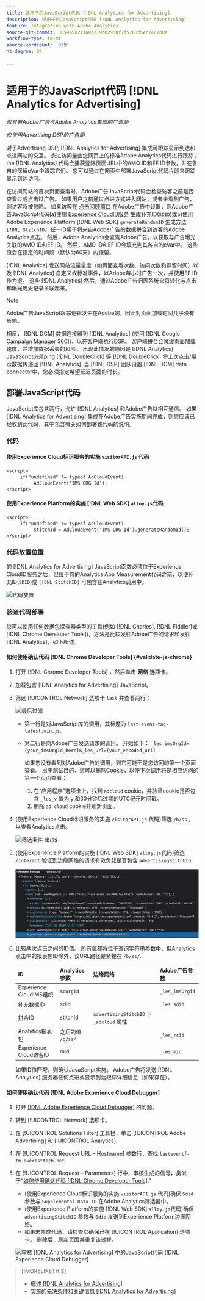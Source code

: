 ```yaml
---
title: 适用于的JavaScript代码 [!DNL Analytics for Advertising]
description: 适用于的JavaScript代码 [!DNL Analytics for Advertising]
feature: Integration with Adobe Analytics
source-git-commit: 3059a5b211a8a219b02930f7f5763d5ec1467b8e
workflow-type: tm+mt
source-wordcount: '939'
ht-degree: 0%

---
```


# 适用于的JavaScript代码 [!DNL Analytics for Advertising]

*仅具有Adobe广告与Adobe Analytics集成的广告商*

*仅使用Advertising DSP的广告商*

对于Advertising DSP, [!DNL Analytics for Advertising] 集成可跟踪显示到达和点进网站的交互。 点进访问量由您网页上的标准Adobe Analytics代码进行跟踪；the [!DNL Analytics] 代码会捕获登陆页面URL中的AMO ID和EF ID参数，并在各自的保留eVar中跟踪它们。 您可以通过在网页中部署JavaScript代码片段来跟踪显示到达访问。

在访问网站的首次页面查看时，Adobe广告JavaScript代码会检查访客之前是否查看过或点击过广告。 如果用户之前通过点进方式进入网站，或者未看到广告，则访客将被忽略。 如果访客在 [点击回顾窗口](/help/integrations/analytics/prerequisites.md#lookback-a4adc) 在Adobe广告中设置，则Adobe广告JavaScript代码(a)使用 [Experience CloudID服务](https://experienceleague.adobe.com/docs/id-service/using/home.html) 生成补充ID(`SDID`)或b)使用Adobe Experience Platform [!DNL Web SDK] `generateRandomID` 生成方法 `[!DNL StitchID]`. 任一ID用于将来自Adobe广告的数据拼合到访客的Adobe Analytics点击。 然后，Adobe Analytics会查询Adobe广告，以获取与广告曝光关联的AMO ID和EF ID。 然后，AMO ID和EF ID会填充到其各自的eVar中。 这些值会在指定的时间段（默认为60天）内保留。

[!DNL Analytics] 发送网站流量量度（如页面查看次数、访问次数和逗留时间）以及 [!DNL Analytics] 自定义或标准事件，以Adobe每小时广告一次，并使用EF ID作为键。 这些 [!DNL Analytics] 然后，通过Adobe广告归因系统来将转化与点击和曝光历史记录关联起来。

>[!NOTE]
>
>Adobe广告JavaScript跟踪逻辑发生在Adobe端，因此对页面加载时间几乎没有影响。
>
>相反， [!DNL DCM] 数据连接器到 [!DNL Analytics] (使用 [!DNL Google Campaign Manager 360])，以在客户端执行DSP。 客户端拼合会减缓页面加载速度，并增加数据丢失的风险。 出现此情况的原因是 [!DNL Analytics] JavaScript必须ping [!DNL DoubleClick] 等 [!DNL DoubleClick] 将上次点击/展示数据传递回 [!DNL Analytics]. 当 [!DNL DSP] 团队设置 [!DNL DCM] data connector中，您必须指定希望延迟页面的时长。

## 部署JavaScript代码

JavaScript库包含两行，允许 [!DNL Analytics] 和Adobe广告以相互通信。 如果 [!DNL Analytics for Advertising] 集成在Adobe广告实施期间完成，则您应该已经收到此代码，其中包含有关如何部署该代码的说明。

### 代码

#### 使用Experience Cloud标识服务的实施 `visitorAPI.js` 代码

```
<script>
     if("undefined" != typeof AdCloudEvent) 
          AdCloudEvent('IMS ORG Id');
</script>
```

#### 使用Experience Platform的实施 [!DNL Web SDK] `alloy.js`代码

```
<script>
     if("undefined" != typeof AdCloudEvent) 
          stitchId = AdCloudEvent('IMS ORG Id').generateRandomId();
</script>
```

### 代码放置位置

的 [!DNL Analytics for Advertising] JavaScript函数必须位于Experience CloudID服务之后，但位于您的Analytics App Measurement代码之前，以便补充ID(`SDID`)或 `[!DNL StitchID]` 可包含在Analytics调用中。

![代码放置](/help/integrations/assets/a4adc-code-placement.png)

### 验证代码部署

您可以使用任何数据包探查器类型的工具(例如 [!DNL Charles], [!DNL Fiddler]或 [!DNL Chrome Developer Tools])，方法是比较发往Adobe广告的请求和发往 [!DNL Analytics]，如下所述。

#### 如何使用确认代码 [!DNL Chrome Developer Tools] {#validate-js-chrome}

1. 打开 [!DNL Chrome Developer Tools] ，然后单击 **网络** 选项卡。

1. 加载包含 [!DNL Analytics for Advertising] JavaScript。

1. 筛选 [!UICONTROL Network] 选项卡 `last` 并查看两行：

   ![最后过滤](/help/integrations/assets/a4adc-code-validation-filter-last.png)

   * 第一行是对JavaScript库的调用，其标题为 `last-event-tag-latest.min.js`.
   * 第二行是向Adobe广告发送请求的调用。 开始如下： `_les_imsOrgId=[your_imsOrgId_here]&_les_url=[your_encoded_url]`

      如果您没有看到对Adobe广告的调用，则它可能不是您访问的第一个页面查看。 出于测试目的，您可以删除Cookie，以便下次调用将是相应访问的第一个页面查看：

      1. 在“应用程序”选项卡上，找到 `adcloud` cookie，并验证cookie是否包含 `_les_v` 值为 `y` 和30分钟后过期的UTC纪元时间戳。
      1. 删除 `ad cloud` cookie并刷新页面。

1. (使用Experience Cloud标识服务的实施 `visitorAPI.js` 代码)筛选 `/b/ss` ，以查看Analytics点击。

   ![筛选条件 `/b/ss`](/help/integrations/assets/a4adc-code-validation-filter-bss.png)

1. (使用Experience Platform的实施 [!DNL Web SDK] `alloy.js`代码)筛选 `/interact` 验证到边缘网络的请求有效负载是否包含 `advertisingStitchID`.

   ![筛选条件 `/interact`](/help/integrations/assets/a4adc-code-validation-filter-interact.png)

1. 比较两次点击之间的ID值。 所有值都将位于查询字符串参数中，但Analytics点击中的报表包ID除外，该URL路径是紧接在 `/b/ss/`.

   | ID | Analytics参数 | 边缘网络 | Adobe广告参数 |
   | --- | --- | --- | --- |
   | Experience CloudIMS组织 | `mcorgid` |  | `_les_imsOrgid` |
   | 补充数据ID | sdid |  | `_les_sdid` |
   | 拼合ID | stitchId | `advertisingStitchID` 下 `_adcloud` 属性 |  |
   | Analytics报表包 | 之后的值 `/b/ss/` |  | `_les_rsid` |
   | Experience Cloud访客ID | mid |  | `_les_mid` |

   如果ID值匹配，则确认JavaScript实施。 Adobe广告将发送 [!DNL Analytics] 服务器任何点进或显示到达跟踪详细信息（如果存在）。

#### 如何使用确认代码 [!DNL Adobe Experience Cloud Debugger]

1. 打开 [[!DNL Adobe Experience Cloud Debugger]](https://experienceleague.adobe.com/docs/debugger/using-v2/summary.html) 的问题。
1. 转到 [!UICONTROL Network] 选项卡。
1. 在 [!UICONTROL Solutions Filter] 工具栏，单击 [!UICONTROL Adobe Advertising] 和 [!UICONTROL Analytics].
1. 在 [!UICONTROL Request URL – Hostname] 参数行，查找 `lasteventf-tm.everesttech.net`.
1. 在 [!UICONTROL Request – Parameters] 行中，审核生成的信号，类似于“[如何使用确认代码 [!DNL Chrome Developer Tools]](#validate-js-chrome).&quot;
   * (使用Experience Cloud标识服务的实施 `visitorAPI.js` 代码)确保 `Sdid` 参数与 `Supplemental Data ID` 在Adobe Analytics筛选器中。
   * (使用Experience Platform的实施 [!DNL Web SDK] `alloy.js`代码)确保 `advertisingStitchID` 参数与 `Sdid` 发送到Experience Platform边缘网络。
   * 如果未生成代码，请检查以确保已在 [!UICONTROL Application] 选项卡。 删除后，刷新页面并重复该过程。

   ![审核 [!DNL Analytics for Advertising] 中的JavaScript代码 [!DNL Experience Cloud Debugger]](/help/integrations/assets/a4adc-js-audit-debugger.png)

>[!MORELIKETHIS]
>
>* [概述 [!DNL Analytics for Advertising]](overview.md)
>* [实施的先决条件和关键信息 [!DNL Analytics for Advertising]](prerequisites.md)

